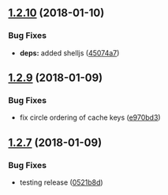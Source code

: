 <a name="1.2.10"></a>
## [1.2.10](https://github.com/heroku/cli-engine-util/compare/b5aa2ccc1c4d5d1df14e479a6c8718d7ea753c06...v1.2.10) (2018-01-10)


### Bug Fixes

* **deps:** added shelljs ([45074a7](https://github.com/heroku/cli-engine-util/commit/45074a7))

<a name="1.2.9"></a>
## [1.2.9](https://github.com/heroku/cli-engine-util/compare/1dd8002f8effd12fc845f87936d4672db1af7263...v1.2.9) (2018-01-09)


### Bug Fixes

* fix circle ordering of cache keys ([e970bd3](https://github.com/heroku/cli-engine-util/commit/e970bd3))

<a name="1.2.7"></a>
## [1.2.7](https://github.com/heroku/cli-engine-util/compare/a2b69dd9b80fcdd79dbf4772d89cdd1772813241...v1.2.7) (2018-01-09)


### Bug Fixes

* testing release ([0521b8d](https://github.com/heroku/cli-engine-util/commit/0521b8d))
